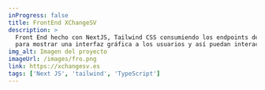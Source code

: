 ```yaml
---
inProgress: false
title: FrontEnd XChangeSV
description: >
  Front End hecho con NextJS, Tailwind CSS consumiendo los endpoints de XChangeSV API 
  para mostrar una interfaz gráfica a los usuarios y así puedan interactuar de mejor manera.
img_alt: Imagen del proyecto
imageUrl: /images/fro.png
link: https://xchangesv.es
tags: ['Next JS', 'tailwind', 'TypeScript']
---
```

